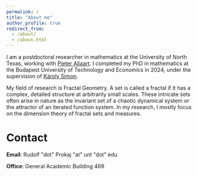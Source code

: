 ```yaml
---
permalink: /
title: "About me"
author_profile: true
redirect_from: 
  - /about/
  - /about.html
---
```


I am a postdoctoral researcher in mathematics at the University of North Texas, working with [Pieter Allaart](https://sites.math.unt.edu/~allaart/). 
I completed my PhD in mathematics at the Budapest University of Technology and Economics in 2024, under the supervision of [Károly Simon](https://math.bme.hu/~simonk/).

My field of research is Fractal Geometry. A set is called a fractal if it has a complex, detailed structure at arbitrarily small scales. These intricate sets often arise in nature as the invariant set of a chaotic dynamical system or the attractor of an iterated function system. In my research, I mostly focus on the dimension theory of fractal sets and measures.


# Contact 

__Email__: Rudolf "dot" Prokaj "at" unt "dot" edu 

__Office__: General Academic Building 469

